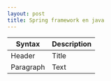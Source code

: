 ```yaml
---
layout: post
title: Spring framework en java
---
```

| Syntax | Description |
| ----------- | ----------- |
| Header | Title |
| Paragraph | Text | 
